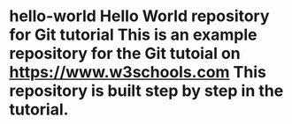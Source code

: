 # hello-world Hello World repository for Git tutorial This is an example repository for the Git tutoial on https://www.w3schools.com This repository is built step by step in the tutorial.